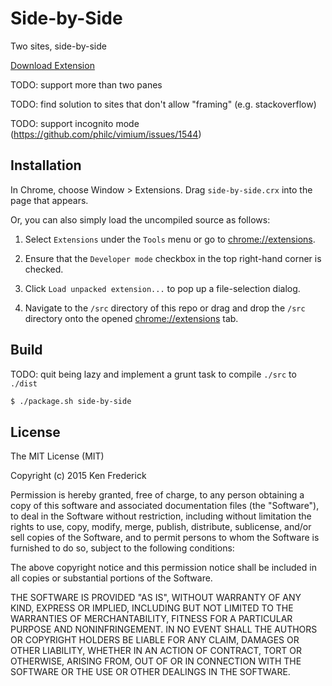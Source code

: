 Side-by-Side
==============

Two sites, side-by-side

[Download Extension](https://chrome.google.com/webstore/detail/side-by-side/bobidkladfnoamglfgpnllbkhjlhjlfb?hl=en-US)

TODO: support more than two panes

TODO: find solution to sites that don't allow "framing" (e.g. stackoverflow)

TODO: support incognito mode (https://github.com/philc/vimium/issues/1544)


Installation
-------------

In Chrome, choose Window > Extensions.  Drag ```side-by-side.crx``` into the page that appears.

Or, you can also simply load the uncompiled source as follows:


1. Select ```Extensions``` under the ```Tools``` menu or go to [chrome://extensions](chrome://extensions).

2. Ensure that the ```Developer mode``` checkbox in the top right-hand corner is checked.

3. Click ```Load unpacked extension...``` to pop up a file-selection dialog.

4. Navigate to the ```/src``` directory of this repo or drag and drop the ```/src``` directory onto the opened [chrome://extensions](chrome://extensions) tab.



Build
-------------

TODO: quit being lazy and implement a grunt task to compile ```./src``` to ```./dist```


```bash
$ ./package.sh side-by-side
```



License
-------------
The MIT License (MIT)

Copyright (c) 2015 Ken Frederick

Permission is hereby granted, free of charge, to any person obtaining a copy
of this software and associated documentation files (the "Software"), to deal
in the Software without restriction, including without limitation the rights
to use, copy, modify, merge, publish, distribute, sublicense, and/or sell
copies of the Software, and to permit persons to whom the Software is
furnished to do so, subject to the following conditions:

The above copyright notice and this permission notice shall be included in all
copies or substantial portions of the Software.

THE SOFTWARE IS PROVIDED "AS IS", WITHOUT WARRANTY OF ANY KIND, EXPRESS OR
IMPLIED, INCLUDING BUT NOT LIMITED TO THE WARRANTIES OF MERCHANTABILITY,
FITNESS FOR A PARTICULAR PURPOSE AND NONINFRINGEMENT. IN NO EVENT SHALL THE
AUTHORS OR COPYRIGHT HOLDERS BE LIABLE FOR ANY CLAIM, DAMAGES OR OTHER
LIABILITY, WHETHER IN AN ACTION OF CONTRACT, TORT OR OTHERWISE, ARISING FROM,
OUT OF OR IN CONNECTION WITH THE SOFTWARE OR THE USE OR OTHER DEALINGS IN THE
SOFTWARE.
